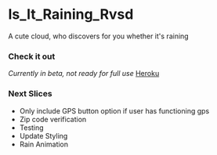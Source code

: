# Is_It_Raining_Rvsd
A cute cloud, who discovers for you whether it's raining

### Check it out
_Currently in beta, not ready for full use_
[Heroku](https://is-it-raining.herokuapp.com/ "Is It Raining")

### Next Slices
- Only include GPS button option if user has functioning gps
- Zip code verification
- Testing
- Update Styling
- Rain Animation
